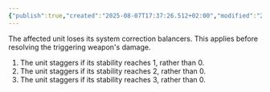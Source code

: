 ```yaml
---
{"publish":true,"created":"2025-08-07T17:37:26.512+02:00","modified":"2025-08-07T18:41:46.940+02:00","cssclasses":""}
---
```


The affected unit loses its system correction balancers. This applies before resolving the triggering weapon's damage.
1. The unit staggers if its stability reaches 1, rather than 0.
2. The unit staggers if its stability reaches 2, rather than 0.
3. The unit staggers if its stability reaches 3, rather than 0.